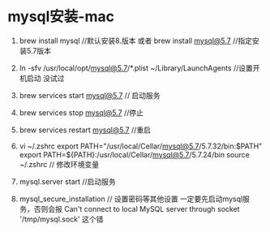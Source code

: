 # mysql安装-mac

1. brew install mysql  //默认安装8.版本
或者 brew install mysql@5.7  //指定安装5.7版本
2. ln -sfv /usr/local/opt/mysql@5.7/*.plist ~/Library/LaunchAgents  //设置开机启动 没试过
3. brew services start mysql@5.7 // 启动服务 
4. brew services stop mysql@5.7     //停止
5. brew services restart mysql@5.7 //重启


3. vi ~/.zshrc
   export PATH="/usr/local/Cellar/mysql@5.7/5.7.32/bin:$PATH"
   export PATH=${PATH}:/usr/local/Cellar/mysql@5.7/5.7.24/bin
   source ~/.zshrc 
   // 修改环境变量

4. mysql.server start    //启动服务


5. mysql_secure_installation  // 设置密码等其他设置  一定要先启动mysql服务，否则会报 Can't connect to local MySQL server through socket '/tmp/mysql.sock' 这个错